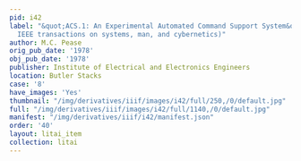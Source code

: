 ```yaml
---
pid: i42
label: "&quot;ACS.1: An Experimental Automated Command Support System&quot; (from
  IEEE transactions on systems, man, and cybernetics)"
author: M.C. Pease
orig_pub_date: '1978'
obj_pub_date: '1978'
publisher: Institute of Electrical and Electronics Engineers
location: Butler Stacks
case: '8'
have_images: 'Yes'
thumbnail: "/img/derivatives/iiif/images/i42/full/250,/0/default.jpg"
full: "/img/derivatives/iiif/images/i42/full/1140,/0/default.jpg"
manifest: "/img/derivatives/iiif/i42/manifest.json"
order: '40'
layout: litai_item
collection: litai
---
```

